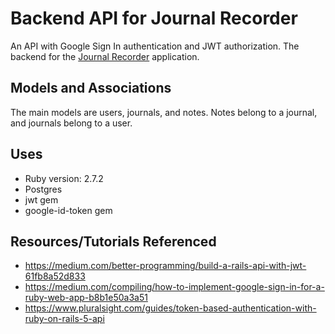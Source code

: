 # Backend API for Journal Recorder

An API with Google Sign In authentication and JWT authorization. The backend for the [Journal Recorder](https://github.com/ritabc/journal-app-frontend) application.

## Models and Associations

The main models are users, journals, and notes. Notes belong to a journal, and journals belong to a user.

## Uses

- Ruby version: 2.7.2
- Postgres
- jwt gem
- google-id-token gem

## Resources/Tutorials Referenced

- https://medium.com/better-programming/build-a-rails-api-with-jwt-61fb8a52d833
- https://medium.com/compiling/how-to-implement-google-sign-in-for-a-ruby-web-app-b8b1e50a3a51
- https://www.pluralsight.com/guides/token-based-authentication-with-ruby-on-rails-5-api
